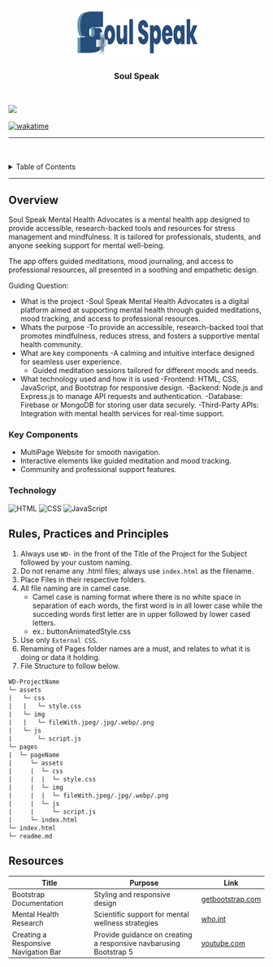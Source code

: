 <a name="readme-top">

<br/>

<br />
<div align="center">
  <a href="https://github.com/zyx-0314/">
    <img src="./assets/img/soulspeakLogo.png" alt="Nyebe" width="250" height="100">
  </a>
  <h3 align="center">Soul Speak</h3>
</div>

<br />


![](https://visit-counter.vercel.app/counter.png?page=9rzaaa/WD-Finals-Drapion)

[![wakatime](https://wakatime.com/badge/user/65f5d1d3-0933-4b6c-b6df-d8bf043e70be/project/17d54135-0767-4534-abff-6dece0b76fea.svg)](https://wakatime.com/badge/user/65f5d1d3-0933-4b6c-b6df-d8bf043e70be/project/17d54135-0767-4534-abff-6dece0b76fea)

---

<br />
<br />

<!-- TODO: If you want to add more layers for your readme -->
<details>
  <summary>Table of Contents</summary>
  <ol>
    <li>
      <a href="#overview">Overview</a>
      <ol>
        <li>
          <a href="#key-components">Key Components</a>
        </li>
        <li>
          <a href="#technology">Technology</a>
        </li>
      </ol>
    </li>
    <li>
      <a href="#rule,-practices-and-principles">Rules, Practices and Principles</a>
    </li>
    <li>
      <a href="#resources">Resources</a>
    </li>
  </ol>
</details>

---

## Overview
Soul Speak Mental Health Advocates is a mental health app designed to provide accessible, research-backed tools and resources for stress management and mindfulness. It is tailored for professionals, students, and anyone seeking support for mental well-being.

The app offers guided meditations, mood journaling, and access to professional resources, all presented in a soothing and empathetic design.

Guiding Question:
- What is the project
  -Soul Speak Mental Health Advocates is a digital platform aimed at supporting mental health through guided meditations, mood tracking, and access to professional resources.
- Whats the purpose
  -To provide an accessible, research-backed tool that promotes mindfulness, reduces stress, and fosters a supportive mental health community.
- What are key components
  -A calming and intuitive interface designed for seamless user experience.
  - Guided meditation sessions tailored for different moods and needs.
- What technology used and how it is used
  -Frontend: HTML, CSS, JavaScript, and Bootstrap for responsive design.
  -Backend: Node.js and Express.js to manage API requests and authentication.
  -Database: Firebase or MongoDB for storing user data securely.
  -Third-Party APIs: Integration with mental health services for real-time support.

### Key Components
- MultiPage Website for smooth navigation.
- Interactive elements like guided meditation and mood tracking.
- Community and professional support features.

### Technology
![HTML](https://img.shields.io/badge/HTML-E34F26?style=for-the-badge&logo=html5&logoColor=white)
![CSS](https://img.shields.io/badge/CSS-1572B6?style=for-the-badge&logo=css3&logoColor=white)
![JavaScript](https://img.shields.io/badge/JavaScript-F7DF1E?style=for-the-badge&logo=javascript&logoColor=white)

## Rules, Practices and Principles
1. Always use `WD-` in the front of the Title of the Project for the Subject followed by your custom naming.
2. Do not rename any .html files; always use `index.html` as the filename.
3. Place Files in their respective folders.
4. All file naming are in camel case.
   - Camel case is naming format where there is no white space in separation of each words, the first word is in all lower case while the succeding words first letter are in upper followed by lower cased letters.
   - ex.: buttonAnimatedStyle.css
5. Use only `External CSS`.
6. Renaming of Pages folder names are a must, and relates to what it is doing or data it holding.
7. File Structure to follow below.

```
WD-ProjectName
└─ assets
|   └─ css
|   |   └─ style.css
|   └─ img
|   |   └─ fileWith.jpeg/.jpg/.webp/.png
|   └─ js
|       └─ script.js
└─ pages
|  └─ pageName
|     └─ assets
|     |  └─ css
|     |  |  └─ style.css
|     |  └─ img
|     |  |  └─ fileWith.jpeg/.jpg/.webp/.png
|     |  └─ js
|     |     └─ script.js
|     └─ index.html
└─ index.html
└─ readme.md
```

## Resources

<!-- TODO: Add References -->
| Title | Purpose | Link |
|-|-|-|
| Bootstrap Documentation | Styling and responsive design | [getbootstrap.com](https://getbootstrap.com/) |
| Mental Health Research  | Scientific support for mental wellness strategies | [who.int](https://www.who.int/) |
| Creating a Responsive Navigation Bar  | Provide guidance on creating a responsive navbarusing Bootstrap 5 | [youtube.com](https://www.youtube.com/watch?v=h5apE3E72wY&list=PLL_WPHglaFqyYdX6ED168NWAtEmklolVH&index=3) |
